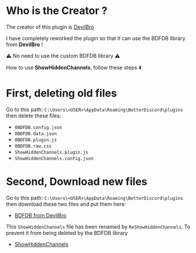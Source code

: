# Who is the Creator ?

The creator of this plugin is [DevilBro](https://mwittrien.github.io/)

I have completely reworked the plugin so that it can use the BDFDB library from **DevilBro** !

:warning: No need to use the custom BDFDB library :warning:

How to use **ShowHiddenChannels**, follow these steps :arrow_down:

# First, deleting old files

Go to this path:  `C:\Users\<USER>\AppData\Roaming\BetterDiscord\plugins` then delete these files:

- `0BDFDB.config.json`
- `0BDFDB.data.json`
- `0BDFDB.plugin.js`
- `0BDFDB.raw.css`
- `ShowHiddenChannels.plugin.js`
- `ShowHiddenChannels.config.json`

# Second, Download new files

Go to this path:  `C:\Users\<USER>\AppData\Roaming\BetterDiscord\plugins` then download these two files and put them here:

- [BDFDB from DevilBro](https://betterdiscord.app/plugin/BDFDB)

This `ShowHiddenChannels` file has been renamed by `ReShowHiddenChannels`. To prevent it from being deleted by the BDFDB library

- [ShowHiddenChannels](https://raw.githubusercontent.com/SeiyaGame/Discord-ShowHiddenChannels/main/ReShowHiddenChannels.plugin.js)